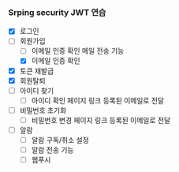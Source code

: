 ### Srping security JWT 연습

- [x] 로그인
- [ ] 회원가입
  - [ ] 이메일 인증 확인 메일 전송 기능
  - [x] 이메일 인증 확인
- [x] 토큰 재발급
- [x] 회원탈퇴
- [ ] 아이디 찾기
  - [ ] 아이디 확인 페이지 링크 등록된 이메일로 전달
- [ ] 비밀번호 초기화
  - [ ] 비밀번호 변경 페이지 링크 등록된 이메일로 전달
- [ ] 알람
  - [ ] 알람 구독/취소 설정
  - [ ] 알람 전송 기능
  - [ ] 웹푸시
